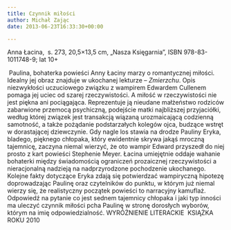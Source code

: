 ```yaml
---
title: Czynnik miłości
author: Michał Zając
date: 2013-06-23T16:33:30+00:00

---
```

Anna Łacina,  s. 273, 20,5&#215;13,5 cm, „Nasza Księgarnia”, ISBN 978-83-1011748-9; lat 10+


   Paulina, bohaterka powieści Anny Łaciny marzy o romantycznej miłości. Idealny jej obraz znajduje w ukochanej lekturze – <i>Zmierzchu</i>. Opis niezwykłości uczuciowego związku z wampirem Edwardem Cullenem pomaga jej uciec od szarej rzeczywistości. A miłość w rzeczywistości nie jest piękna ani pociągająca. Reprezentuje ją nieudane małżeństwo rodziców zabarwione przemocą psychiczną, podejście matki najbliższej przyjaciółki, według której związek jest transakcją wiązaną urozmaicającą codzienną samotność, a także pożądanie podstarzałych kolegów ojca, budzące wstręt w dorastającej dziewczynie. Gdy nagle los stawia na drodze Pauliny Eryka, bladego, pięknego chłopaka, który ewidentnie skrywa jakąś mroczną tajemnicę, zaczyna niemal wierzyć, że oto wampir Edward przyszedł do niej prosto z kart powieści Stephenie Meyer. Łacina umiejętnie oddaje wahanie bohaterki między świadomością ograniczeń prozaicznej rzeczywistości a nieracjonalną nadzieją na nadprzyrodzone pochodzenie ukochanego. Kolejne fakty dotyczące Eryka zdają się potwierdzać wampiryczną hipotezę doprowadzając Paulinę oraz czytelników do punktu, w którym już niemal wierzy się, że realistyczny początek powieści to narracyjny kamuflaż. Odpowiedź na pytanie co jest sednem tajemnicy chłopaka i jaki typ inności ma uleczyć czynnik miłości pcha Paulinę w stronę dorosłych wyborów, którym na imię odpowiedzialność.
WYRÓŻNIENIE LITERACKIE  KSIĄŻKA ROKU 2010
